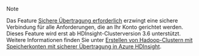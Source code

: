> [!NOTE]
> Das Feature [Sichere Übertragung erforderlich](../articles/storage/storage-require-secure-transfer.md) erzwingt eine sichere Verbindung für alle Anforderungen, die an Ihr Konto gerichtet werden. Dieses Feature wird erst ab HDInsight-Clusterversion 3.6 unterstützt. Weitere Informationen finden Sie unter [Erstellen von Hadoop-Clustern mit Speicherkonten mit sicherer Übertragung in Azure HDInsight](../articles/hdinsight/hdinsight-hadoop-create-linux-clusters-with-secure-transfer-storage.md).